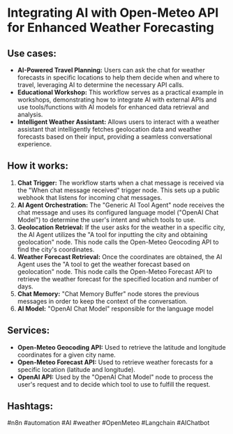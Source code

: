 # Integrating AI with Open-Meteo API for Enhanced Weather Forecasting

## Use cases:

- **AI-Powered Travel Planning:** Users can ask the chat for weather forecasts in specific locations to help them decide when and where to travel, leveraging AI to determine the necessary API calls.
- **Educational Workshop:** This workflow serves as a practical example in workshops, demonstrating how to integrate AI with external APIs and use tools/functions with AI models for enhanced data retrieval and analysis.
- **Intelligent Weather Assistant:** Allows users to interact with a weather assistant that intelligently fetches geolocation data and weather forecasts based on their input, providing a seamless conversational experience.

## How it works:

1.  **Chat Trigger:** The workflow starts when a chat message is received via the "When chat message received" trigger node. This sets up a public webhook that listens for incoming chat messages.
2.  **AI Agent Orchestration:** The "Generic AI Tool Agent" node receives the chat message and uses its configured language model ("OpenAI Chat Model") to determine the user's intent and which tools to use.
3.  **Geolocation Retrieval:** If the user asks for the weather in a specific city, the AI Agent utilizes the "A tool for inputting the city and obtaining geolocation" node. This node calls the Open-Meteo Geocoding API to find the city's coordinates.
4.  **Weather Forecast Retrieval:** Once the coordinates are obtained, the AI Agent uses the "A tool to get the weather forecast based on geolocation" node. This node calls the Open-Meteo Forecast API to retrieve the weather forecast for the specified location and number of days.
5.  **Chat Memory:** "Chat Memory Buffer" node stores the previous messages in order to keep the context of the conversation.
6.  **AI Model:** "OpenAI Chat Model" responsible for the language model

## Services:

-   **Open-Meteo Geocoding API:** Used to retrieve the latitude and longitude coordinates for a given city name.
-   **Open-Meteo Forecast API:** Used to retrieve weather forecasts for a specific location (latitude and longitude).
-   **OpenAI API:** Used by the "OpenAI Chat Model" node to process the user's request and to decide which tool to use to fulfill the request.

## Hashtags:

#n8n #automation #AI #weather #OpenMeteo #Langchain #AIChatbot

